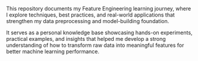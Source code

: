 This repository documents my Feature Engineering learning journey, where I explore techniques, best practices, and real-world applications that strengthen my data preprocessing and model-building foundation.

It serves as a personal knowledge base showcasing hands-on experiments, practical examples, and insights that helped me develop a strong understanding of how to transform raw data into meaningful features for better machine learning performance.
